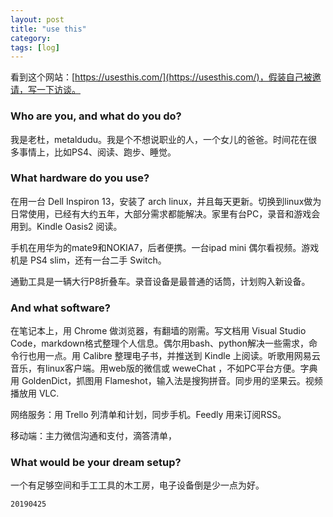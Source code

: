 ```yaml
---
layout: post
title: "use this"
category: 
tags: [log]
---
```


看到这个网站：[https://usesthis.com/](https://usesthis.com/)，假装自己被邀请，写一下访谈。

### Who are you, and what do you do?

我是老杜，metaldudu。我是个不想说职业的人，一个女儿的爸爸。时间花在很多事情上，比如PS4、阅读、跑步、睡觉。

### What hardware do you use?

在用一台 Dell Inspiron 13，安装了 arch linux，并且每天更新。切换到linux做为日常使用，已经有大约五年，大部分需求都能解决。家里有台PC，录音和游戏会用到。Kindle Oasis2 阅读。

手机在用华为的mate9和NOKIA7，后者便携。一台ipad mini 偶尔看视频。游戏机是 PS4 slim，还有一台二手 Switch。

通勤工具是一辆大行P8折叠车。录音设备是最普通的话筒，计划购入新设备。

### And what software?

在笔记本上，用 Chrome 做浏览器，有翻墙的刚需。写文档用 Visual Studio Code，markdown格式整理个人信息。偶尔用bash、python解决一些需求，命令行也用一点。用 Calibre 整理电子书，并推送到 Kindle 上阅读。听歌用网易云音乐，有linux客户端。用web版的微信或 weweChat ，不如PC平台方便。字典用 GoldenDict，抓图用 Flameshot，输入法是搜狗拼音。同步用的坚果云。视频播放用 VLC.

网络服务：用 Trello 列清单和计划，同步手机。Feedly 用来订阅RSS。

移动端：主力微信沟通和支付，滴答清单，

### What would be your dream setup?

一个有足够空间和手工工具的木工房，电子设备倒是少一点为好。

`20190425`